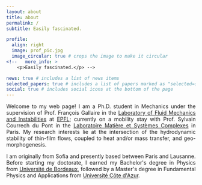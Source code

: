 ```yaml
---
layout: about
title: about
permalink: /
subtitle: Easily fascinated.

profile:
  align: right
  image: prof_pic.jpg
  image_circular: true # crops the image to make it circular
<!--   more_info: >
    <p>Easily fascinated.</p> -->

news: true # includes a list of news items
selected_papers: true # includes a list of papers marked as "selected={true}"
social: true # includes social icons at the bottom of the page
---
```


<p style="text-align: justify">Welcome to my web page! I am a Ph.D. student in Mechanics under the supervision of Prof. François Gallaire in the <a href='https://www.epfl.ch/labs/lfmi'>Laboratory of Fluid Mechanics and Instabilities</a> at <a href='https://www.epfl.ch/en'>EPFL</a>; currently on a mobility stay with Prof. Sylvain Courrech du Pont in the <a href='https://msc.u-paris.fr'>Laboratoire Matière et Systèmes Complexes</a> in Paris. My research interests lie at the intersection of the hydrodynamic stability of thin-film flows, coupled to heat and/or mass transfer, and geo-morphogenesis.</p>

<p style="text-align: justify">I am originally from Sofia and presently based between Paris and Lausanne. Before starting my doctorate, I earned my Bachelor's degree in Physics from <a href='https://www.u-bordeaux.fr/en'>Université de Bordeaux</a>, followed by a Master's degree in Fundamental Physics and Applications from <a href='https://univ-cotedazur.eu'>Université Côte d'Azur</a>.</p>

<!-- Write your biography here. Tell the world about yourself. Link to your favorite [subreddit](http://reddit.com). You can put a picture in, too. The code is already in, just name your picture `prof_pic.jpg` and put it in the `img/` folder.

Put your address / P.O. box / other info right below your picture. You can also disable any of these elements by editing `profile` property of the YAML header of your `_pages/about.md`. Edit `_bibliography/papers.bib` and Jekyll will render your [publications page](/al-folio/publications/) automatically.

Link to your social media connections, too. This theme is set up to use [Font Awesome icons](https://fontawesome.com/) and [Academicons](https://jpswalsh.github.io/academicons/), like the ones below. Add your Facebook, Twitter, LinkedIn, Google Scholar, or just disable all of them. -->
